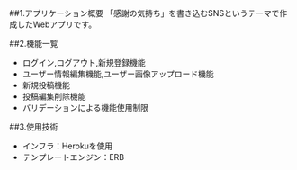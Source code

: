##1.アプリケーション概要
 「感謝の気持ち」を書き込むSNSというテーマで作成したWebアプリです。

##2.機能一覧
* ログイン,ログアウト,新規登録機能
* ユーザー情報編集機能,ユーザー画像アップロード機能
* 新規投稿機能
* 投稿編集削除機能
* バリデーションによる機能使用制限

##3.使用技術
* インフラ：Herokuを使用
* テンプレートエンジン：ERB

